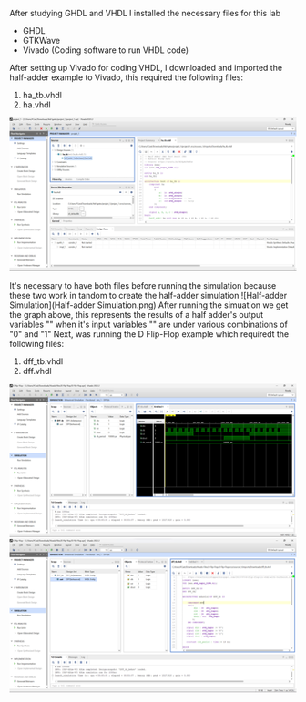 After studying GHDL and VHDL I installed the necessary files for this lab
- GHDL
- GTKWave
- Vivado (Coding software to run VHDL code)

After setting up Vivado for coding VHDL, I downloaded and imported the half-adder example to Vivado, this required the following files:
1. ha_tb.vhdl
2. ha.vhdl

![Half-adder code](Half-adder_Code.png)

It's necessary to have both files before running the simulation because these two work in tandom to create the half-adder simulation
![Half-adder Simulation](Half-adder Simulation.png)
After running the simuation we get the graph above, this represents the results of a half adder's output variables "" when it's input variables "" are under various combinations of "0" and "1"
Next, was running the D Flip-Flop example which requiredt the following files:
1. dff_tb.vhdl
2. dff.vhdl

![D Flip-Flop code](D_Flip-Flop_Code.png)
![D Flip-Flop Simulation](D_Flip-Flop_Simulation.png)
